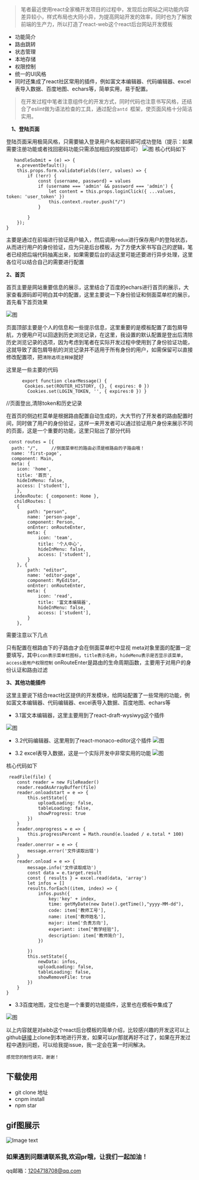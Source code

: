 
>笔者最近使用react全家桶开发项目的过程中，发现后台网站之间功能内容差异较小，样式布局也大同小异，为提高网站开发的效率，同时也为了解放前端的生产力，所以打造了react-web这个react后台网站开发模板

* 功能简介
* 路由跳转
* 状态管理
* 本地存储
* 权限控制
* 统一的UI风格
* 同时还集成了react社区常用的插件，例如富文本编辑器、代码编辑器、excel表导入数据、百度地图、echars等，简单实用，易于配置。
 

>在开发过程中笔者注意组件化的开发方式，同时代码也注意书写风格，还结合了eslint做为语法检查的工具，通过配合`antd `框架，使页面风格十分简洁实用。


&emsp;**1、登陆页面**

登陆页面采用极简风格，只需要输入登录用户名和密码即可成功登陆（提示：如果需要注册功能或者找回密码功能只需添加相应的按钮即可）
![图](https://user-gold-cdn.xitu.io/2018/12/25/167e39481c27f2ee?imageView2/0/w/1280/h/960/format/webp/ignore-error/1)
核心代码如下

       handleSubmit = (e) => {
        e.preventDefault();
        this.props.form.validateFields((err, values) => {
            if (!err) {
                const {username, password} = values
                if (username === 'admin' && password === 'admin') {
                    let content = this.props.loginClick({ ...values, token: 'user_token' })
                    this.context.router.push("/")
                }

            }
        });
    }
主要是通过在前端进行验证用户输入，然后调用`redux`进行保存用户的登陆状态，从而进行用户的身份验证，应为只是后台模板，为了方便大家书写自己的逻辑，笔者已经把后端代码抽离出来，如果需要后台的话这里可能还要进行异步处理，这里各位可以结合自己的需要进行配置



**2、首页**

首页主要是网站重要信息的展示，这里结合了百度的echars进行首页的展示，大家查看源码即可明白其中的配置，这里主要说一下身份验证和侧面菜单栏的展示，首先看下首页效果

![图](https://user-gold-cdn.xitu.io/2018/12/25/167e39c3fe334c95?imageView2/0/w/1280/h/960/format/webp/ignore-error/1)



页面顶部主要是个人的信息和一些提示信息，这里重要的是模板配置了面包屑导航，方便用户可以回退到历史浏览记录，在这里，我设置的默认配置是登出后清除历史浏览记录的选项，因为考虑到笔者在实际开发过程中使用到了身份验证功能，这就导致了面包屑导航的浏览记录并不适用于所有身份的用户，如需保留可以直接修改配置项，把`清除选项注释掉`就好

这里是一些主要的代码
```
      export function clearMessage() {
       Cookies.set(ROUTER_HISTORY, {}, { expires: 0 })
        Cookies.set(LOGIN_TOKEN, '', { expires:0 }) }
```
//页面登出,清除token和历史记录



在首页的侧边栏菜单是根据路由配置自动生成的，大大节约了开发者的路由配置时间，同时做了用户的身份验证，这样一来开发者可以通过验证用户身份来展示不同的页面，这是一个重要的功能，这里只贴出了部分代码

     const routes = [{
      path: "/",     //侧面菜单栏的路由必须是根路由的子路由哦！
      name: 'first-page',
      component: Main,
      meta: {
        icon: 'home',
        title: '首页',
        hideInMenu: false,
        access: ['student'],
        },
       indexRoute: { component: Home },
       childRoutes: [
        {
            path: "person",
            name: 'person-page',
            component: Person,
            onEnter: onRouteEnter,
            meta: {
                icon: 'team',
                title: '个人中心',
                hideInMenu: false,
                access: ['student'],
            }
        }, {
            path: "editor",
            name: 'editor-page',
            component: MyEditor,
            onEnter: onRouteEnter,
            meta: {
                icon: 'read',
                title: '富文本编辑器',
                hideInMenu: false,
                access: ['student'],
            }
        }, 
需要注意以下几点

只有配置在根路由下的子路由才会在侧面菜单栏中显视
meta对象里面的配置一定要填写，其中`icon表示菜单栏图标`，`title表示名称`，`hideMenu表示是否显示该菜单`，`access是用户权限控制`
onRouteEnter是路由的生命周期函数，主要用于对用户的身份认证和路由过滤


**3、其他功能插件**

这里主要说下结合react社区提供的开发模块，给网站配置了一些常用的功能，例如富文本编辑器、代码编辑器、excel表导入数据、百度地图、echars等

* 3.1富文本编辑器，这里主要用到了react-draft-wysiwyg这个插件

![图](https://user-gold-cdn.xitu.io/2018/12/25/167e3adef1621ddb?imageView2/0/w/1280/h/960/format/webp/ignore-error/1)





* 3.2代码编辑器、这里用到了react-monaco-editor这个插件
![图](https://user-gold-cdn.xitu.io/2018/12/25/167e3af3f8274faf?imageView2/0/w/1280/h/960/format/webp/ignore-error/1)





* 3.2 excel表导入数据，这是一个实际开发中非常实用的功能
![图](https://user-gold-cdn.xitu.io/2018/12/25/167e3b025654d695?imageView2/0/w/1280/h/960/format/webp/ignore-error/1)






核心代码如下

     readFile(file) {
        const reader = new FileReader()
        reader.readAsArrayBuffer(file)
        reader.onloadstart = e => {
            this.setState({
                uploadLoading: false,
                tableLoading: false,
                showProgress: true
            })
        }
        reader.onprogress = e => {
            this.progressPercent = Math.round(e.loaded / e.total * 100)
        }
        reader.onerror = e => {
            message.error('文件读取出错')
        }
        reader.onload = e => {
            message.info('文件读取成功')
            const data = e.target.result
            const { results } = excel.read(data, 'array')
            let infos = []
            results.forEach((item, index) => {
                infos.push({
                    key:'key' + index,
                    time: getMyDate(new Date().getTime(),"yyyy-MM-dd"),
                    code: item['教师工号'],
                    name: item['教师姓名'],
                    major: item['负责方向'],
                    experient: item["教学经验"],
                    description: item['教师简介'],
                })

            })
            this.setState({
                newData: infos,
                uploadLoading: false,
                tableLoading: false,
                showRemoveFile: true
            })
        }
    }


* 3.3百度地图，定位也是一个重要的功能插件，这里也在模板中集成了

![图](https://user-gold-cdn.xitu.io/2018/12/25/167e3b2bb1ad1aaa?imageView2/0/w/1280/h/960/format/webp/ignore-error/1)


以上内容就是对aibb这个react后台模板的简单介绍，比较感兴趣的开发这可以上github[链接](https://github.com/zrxisme/react-web)上clone到本地进行开发，如果可以pr那就再好不过了，如果在开发过程中遇到问题，可以给我提issue，我一定会在第一时间解决。

`感觉您的耐性读完，谢谢！`



## 下载使用
* git clone 地址
* cnpm install
* npm star

## gif图展示
![Image text](https://media.kaolaplay.com/aibb_show.gif)


### 如果遇到问题请联系我,欢迎pr哦，让我们一起加油！

qq邮箱：1204718708@qq.com

